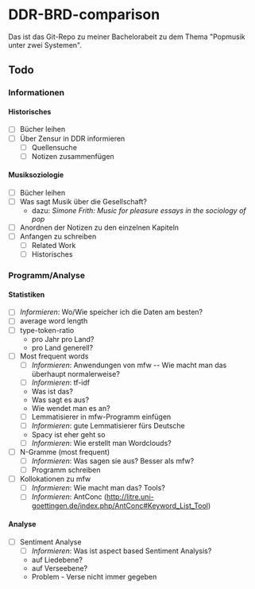 # DDR-BRD-comparison

Das ist das Git-Repo zu meiner Bachelorabeit zu dem Thema "Popmusik unter zwei Systemen".

## Todo

### Informationen

#### Historisches

- [ ] Bücher leihen
- [ ] Über Zensur in DDR informieren
  - [ ] Quellensuche
  - [ ] Notizen zusammenfügen

#### Musiksoziologie

- [ ] Bücher leihen
- [ ] Was sagt Musik über die Gesellschaft?
  - dazu: *Simone Frith: Music for pleasure essays in the sociology of pop*
- [ ] Anordnen der Notizen zu den einzelnen Kapiteln
- [ ] Anfangen zu schreiben
  - [ ] Related Work
  - [ ] Historisches

### Programm/Analyse

#### Statistiken

- [ ] *Informieren*: Wo/Wie speicher ich die Daten am besten?
- [ ] average word length
- [ ] type-token-ratio
  - pro Jahr pro Land?
   - pro Land generell?
- [ ] Most frequent words
  - [ ] *Informieren*: Anwendungen von mfw -- Wie macht man das überhaupt normalerweise?
  - [ ] *Informieren*: tf-idf
   - Was ist das?
   - Was sagt es aus?
   - Wie wendet man es an?
  - [ ] Lemmatisierer in mfw-Programm einfügen
   - [ ] *Informieren*: gute Lemmatisierer fürs Deutsche  
    - Spacy ist eher geht so
  - [ ] *Informieren*: Wie erstellt man Wordclouds?
  
- [ ] N-Gramme (most frequent)
  - [ ] *Informieren*: Was sagen sie aus? Besser als mfw?
  - [ ] Programm schreiben
  
- [ ] Kollokationen zu mfw
  - [ ] *Informieren*: Wie macht man das? Tools?
  - [ ] *Informieren*: AntConc (<http://litre.uni-goettingen.de/index.php/AntConc#Keyword_List_Tool>)
  
#### Analyse

- [ ] Sentiment Analyse
  - [ ] *Informieren*: Was ist aspect based Sentiment Analysis?
  - auf Liedebene?
  - auf Verseebene?
   - Problem - Verse nicht immer gegeben
  
